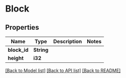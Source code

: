 # Block

## Properties

Name | Type | Description | Notes
------------ | ------------- | ------------- | -------------
**block_id** | **String** |  | 
**height** | **i32** |  | 

[[Back to Model list]](../README.md#documentation-for-models) [[Back to API list]](../README.md#documentation-for-api-endpoints) [[Back to README]](../README.md)


